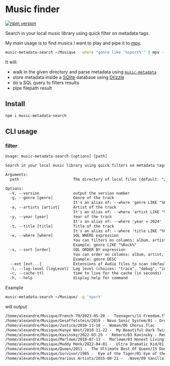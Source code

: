 # Music finder

[![npm version](https://badge.fury.io/js/music-metadata-search.svg)](https://badge.fury.io/js/music-metadata-search)

Search in your local music library using quick filter on metadata tags.

My main usage is to find musics I want to play and pipe it to [mpv](https://mpv.io/).

```sh
music-metadata-search ~/Musique --where "genre like '%sport%'" | mpv --playlist=-
```

It will:

- walk in the given directory and parse metadata using [`music-metadata`](https://github.com/borewit/music-metadata)
- store metadata inside a [SQlite](https://www.sqlite.org/) database using [Drizzle](https://github.com/drizzle-team/drizzle-orm)
- do a SQL query to filters results
- pipe filepath result

## Install

```sh
npm i music-metadata-search
```

## CLI usage

### filter

```txt
Usage: music-metadata-search [options] [path]

Search in your local music library using quick filters on metadata tags

Arguments:
  path                        The directory of local files (default: "/home/alexandre/github/madeindjs/music-playlist-generator")

Options:
  -V, --version               output the version number
  -g, --genre [genre]         Genre of the track
                              It's an alias of: --where 'genre LIKE "%Electro%"'
  -a, --artists [artist]      Artist of the track
                              It's an alias of: --where 'artist LIKE "%Daft%"'
  -y, --year [year]           Year of the track
                              It's an alias of: --where 'year = 2024'
  -t, --title [title]         Title of the track
                              It's an alias of: --where 'title LIKE "%Verdis%"'
  -w, --where [where]         SQL WHERE expression
                              You can filters on columns: album, artist, title, genre, year
                              Example: genre LIKE "%Rock%"
  -s, --sort [order]          SQL ORDER BY expression
                              You can order on columns: album, artist, title, genre, year.
                              Example: genre DESC
  --ext [ext...]              Extensions of Audio files to scan (default: [".mp3",".flac",".m4a",".ogg",".aac"])
  -l, --log-level [logLevel]  Log level (choices: "trace", "debug", "info", "warn", "error", "fatal", default: "fatal")
  -c, --cache-ttl             time to live for the cache (in seconds)
  -h, --help                  display help for command
```

Example

```sh
music-metadata-search ~/Musique/ -g 'sport'
```

will output

```txt
/home/alexandre/Musique/French 79/2023-05-20 -  Teenagers/11 Freedom.flac
/home/alexandre/Musique/Gesaffelstein/2019 - Novo Sonic System/01 - Orck.flac
/home/alexandre/Musique/Justice/2016-11-18 -  Woman/06 Chorus.flac
/home/alexandre/Musique/Kanye West/2010-11-22 -  My Beautiful Dark Twisted Fantasy/03 Kanye West - Power.flac
/home/alexandre/Musique/Kavinsky/2022-03-25 -  Reborn/03 Kavinsky - Renegade (feat. Cautious Clay).flac
/home/alexandre/Musique/Marlowe/2018-07-13 -  Marlowe/03 Honest Living.flac
/home/alexandre/Musique/Muddy Monk/2022-04-01 -  Ultra Dramatic Kid/01 Intro.flac
/home/alexandre/Musique/Queen/2011 -  The Ultimate Best Of Queen/15 Don’t Stop Me Now.mp3
/home/alexandre/Musique/Survivor/1985 -  Eye of the Tiger/01 Eye of the Tiger.mp3
/home/alexandre/Musique/Various Artists/2015-08-21 -  .Wave/09 Vanilla - Shutterbugg.mp3
```
